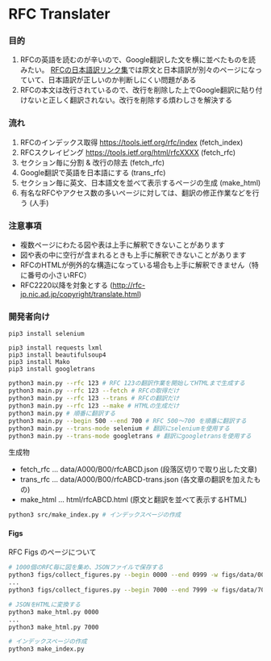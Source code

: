 
# RFC Translater

### 目的
1. RFCの英語を読むのが辛いので、Google翻訳した文を横に並べたものを読みたい。
[RFCの日本語訳リンク集](https://www.nic.ad.jp/ja/tech/rfc-jp-links.html)では原文と日本語訳が別々のページになっていて、日本語訳が正しいのか判断しにくい問題がある
2. RFCの本文は改行されているので、改行を削除した上でGoogle翻訳に貼り付けないと正しく翻訳されない。改行を削除する煩わしさを解決する

### 流れ
1. RFCのインデックス取得 https://tools.ietf.org/rfc/index (fetch_index)
1. RFCスクレイピング https://tools.ietf.org/html/rfcXXXX (fetch_rfc)
2. セクション毎に分割 & 改行の除去 (fetch_rfc)
3. Google翻訳で英語を日本語にする (trans_rfc)
4. セクション毎に英文、日本語文を並べて表示するページの生成 (make_html)
5. 有名なRFCやアクセス数の多いページに対しては、翻訳の修正作業などを行う (人手)

### 注意事項
- 複数ページにわたる図や表は上手に解釈できないことがあります
- 図や表の中に空行が含まれるときも上手に解釈できないことがあります
- RFCのHTMLが例外的な構造になっている場合も上手に解釈できません（特に番号の小さいRFC）
- RFC2220以降を対象とする (http://rfc-jp.nic.ad.jp/copyright/translate.html)

### 開発者向け

```
pip3 install selenium
```

```
pip3 install requests lxml
pip3 install beautifulsoup4
pip3 install Mako
pip3 install googletrans
```

```bash
python3 main.py --rfc 123 # RFC 123の翻訳作業を開始してHTMLまで生成する
python3 main.py --rfc 123 --fetch # RFCの取得だけ
python3 main.py --rfc 123 --trans # RFCの翻訳だけ
python3 main.py --rfc 123 --make # HTMLの生成だけ
python3 main.py # 順番に翻訳する
python3 main.py --begin 500 --end 700 # RFC 500〜700 を順番に翻訳する
python3 main.py --trans-mode selenium # 翻訳にseleniumを使用する
python3 main.py --trans-mode googletrans # 翻訳にgoogletransを使用する
```

生成物

- fetch_rfc ... data/A000/B00/rfcABCD.json (段落区切りで取り出した文章)
- trans_rfc ... data/A000/B00/rfcABCD-trans.json (各文章の翻訳を加えたもの)
- make_html ... html/rfcABCD.html (原文と翻訳を並べて表示するHTML)

```bash
python3 src/make_index.py # インデックスページの作成
```

#### Figs

RFC Figs のページについて

```bash
# 1000個のRFC毎に図を集め、JSONファイルで保存する
python3 figs/collect_figures.py --begin 0000 --end 0999 -w figs/data/0000.json
...
python3 figs/collect_figures.py --begin 7000 --end 7999 -w figs/data/7000.json

# JSONをHTMLに変換する
python3 make_html.py 0000
...
python3 make_html.py 7000

# インデックスページの作成
python3 make_index.py
```

